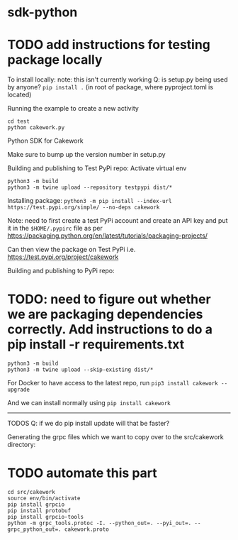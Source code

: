 # sdk-python

# TODO add instructions for testing package locally
To install locally: note: this isn't currently working
Q: is setup.py being used by anyone?
`pip install .` (in root of package, where pyproject.toml is located)

Running the example to create a new activity
```
cd test
python cakework.py
```

Python SDK for Cakework

Make sure to bump up the version number in setup.py

Building and publishing to Test PyPi repo: 
Activate virtual env
```
python3 -m build
python3 -m twine upload --repository testpypi dist/*
````

Installing package:
`python3 -m pip install --index-url https://test.pypi.org/simple/ --no-deps cakework`

Note: need to first create a test PyPi account and create an API key and put it in the `$HOME/.pypirc` file as per https://packaging.python.org/en/latest/tutorials/packaging-projects/

Can then view the package on Test PyPi i.e. https://test.pypi.org/project/cakework


Building and publishing to PyPi repo:
# TODO: need to figure out whether we are packaging dependencies correctly. Add instructions to do a pip install -r requirements.txt

```
python3 -m build
python3 -m twine upload --skip-existing dist/*
```

For Docker to have access to the latest repo, run
`pip3 install cakework --upgrade` 

And we can install normally using
`pip install cakework`


----------------------
TODOS
Q: if we do pip install update will that be faster? 

Generating the grpc files which we want to copy over to the src/cakework directory:
# TODO automate this part
```
cd src/cakework
source env/bin/activate
pip install grpcio
pip install protobuf
pip install grpcio-tools
python -m grpc_tools.protoc -I. --python_out=. --pyi_out=. --grpc_python_out=. cakework.proto
```